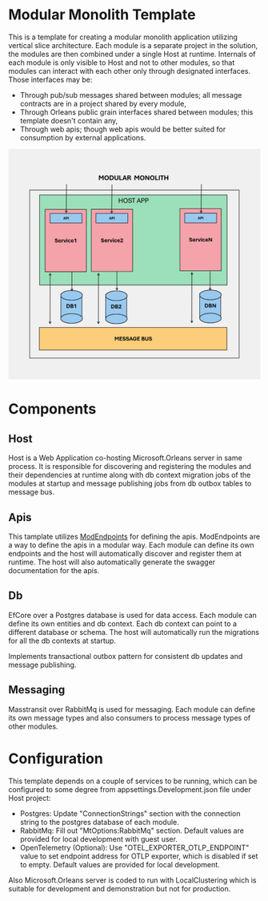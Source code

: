 # Modular Monolith Template

This is a template for creating a modular monolith application utilizing vertical slice architecture. Each module is a separate project in the solution, the modules are then combined under a single Host at runtime. Internals of each module is only visible to Host and not to other modules, so that modules can interact with each other only through designated interfaces. Those interfaces may be:

- Through pub/sub messages shared between modules; all message contracts are in a project shared by every module,
- Through Orleans public grain interfaces shared between modules; this template doesn't contain any,
- Through web apis; though web apis would be better suited for consumption by external applications.

![High Level Design Diagram](./HighLevelDesignDiagram.png)

# Components

## Host

Host is a Web Application co-hosting Microsoft.Orleans server in same process. It is responsible for discovering and registering the modules and their dependencies at runtime along with db context migration jobs of the modules at startup and message publishing jobs from db outbox tables to message bus.

## Apis

This tamplate utilizes [ModEndpoints](https://github.com/modabas/ModEndpoints) for defining the apis. ModEndpoints are a way to define the apis in a modular way. Each module can define its own endpoints and the host will automatically discover and register them at runtime. The host will also automatically generate the swagger documentation for the apis.

## Db

EfCore over a Postgres database is used for data access. Each module can define its own entities and db context. Each db context can point to a different database or schema. The host will automatically run the migrations for all the db contexts at startup. 

Implements transactional outbox pattern for consistent db updates and message publishing.

## Messaging

Masstransit over RabbitMq is used for messaging. Each module can define its own message types and also consumers to process message types of other modules.

# Configuration

This template depends on a couple of services to be running, which can be configured to some degree from appsettings.Development.json file under Host project:
- Postgres: Update "ConnectionStrings" section with the connection string to the postgres database of each module.
- RabbitMq: Fill out "MtOptions:RabbitMq" section. Default values are provided for local development with guest user.
- OpenTelemetry (Optional): Use "OTEL_EXPORTER_OTLP_ENDPOINT" value to set endpoint address for OTLP exporter, which is disabled if set to empty. Default values are provided for local development.

Also Microsoft.Orleans server is coded to run with LocalClustering which is suitable for development and demonstration but not for production.